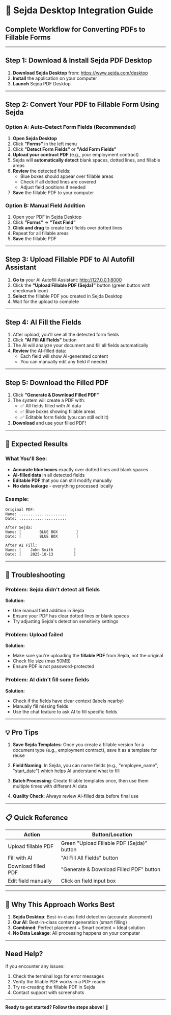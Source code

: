 # 🎯 Sejda Desktop Integration Guide

## Complete Workflow for Converting PDFs to Fillable Forms

---

## Step 1: Download & Install Sejda PDF Desktop

1. **Download Sejda Desktop** from: https://www.sejda.com/desktop
2. **Install** the application on your computer
3. **Launch** Sejda PDF Desktop

---

## Step 2: Convert Your PDF to Fillable Form Using Sejda

### Option A: Auto-Detect Form Fields (Recommended)

1. **Open Sejda Desktop**
2. Click **"Forms"** in the left menu
3. Click **"Detect Form Fields"** or **"Add Form Fields"**
4. **Upload your contract PDF** (e.g., your employment contract)
5. Sejda will **automatically detect** blank spaces, dotted lines, and fillable areas
6. **Review** the detected fields:
   - Blue boxes should appear over fillable areas
   - Check if all dotted lines are covered
   - Adjust field positions if needed
7. **Save** the fillable PDF to your computer

### Option B: Manual Field Addition

1. Open your PDF in Sejda Desktop
2. Click **"Forms"** → **"Text Field"**
3. **Click and drag** to create text fields over dotted lines
4. Repeat for all fillable areas
5. **Save** the fillable PDF

---

## Step 3: Upload Fillable PDF to AI Autofill Assistant

1. **Go to** your AI Autofill Assistant: http://127.0.0.1:8000
2. Click the **"Upload Fillable PDF (Sejda)"** button (green button with checkmark icon)
3. **Select** the fillable PDF you created in Sejda Desktop
4. Wait for the upload to complete

---

## Step 4: AI Fill the Fields

1. After upload, you'll see all the detected form fields
2. Click **"AI Fill All Fields"** button
3. The AI will analyze your document and fill all fields automatically
4. **Review** the AI-filled data:
   - Each field will show AI-generated content
   - You can manually edit any field if needed

---

## Step 5: Download the Filled PDF

1. Click **"Generate & Download Filled PDF"**
2. The system will create a PDF with:
   - ✅ All fields filled with AI data
   - ✅ Blue boxes showing fillable areas
   - ✅ Editable form fields (you can still edit it)
3. **Download** and use your filled PDF!

---

## 🎨 Expected Results

### What You'll See:

- **Accurate blue boxes** exactly over dotted lines and blank spaces
- **AI-filled data** in all detected fields
- **Editable PDF** that you can still modify manually
- **No data leakage** - everything processed locally

### Example:

```
Original PDF:
Name: .....................
Date: .....................

After Sejda:
Name: [        BLUE BOX        ]
Date: [        BLUE BOX        ]

After AI Fill:
Name: [    John Smith         ]
Date: [    2025-10-13         ]
```

---

## 🔧 Troubleshooting

### Problem: Sejda didn't detect all fields

**Solution:**
- Use manual field addition in Sejda
- Ensure your PDF has clear dotted lines or blank spaces
- Try adjusting Sejda's detection sensitivity settings

### Problem: Upload failed

**Solution:**
- Make sure you're uploading the **fillable PDF** from Sejda, not the original
- Check file size (max 50MB)
- Ensure PDF is not password-protected

### Problem: AI didn't fill some fields

**Solution:**
- Check if the fields have clear context (labels nearby)
- Manually fill missing fields
- Use the chat feature to ask AI to fill specific fields

---

## 💡 Pro Tips

1. **Save Sejda Templates**: Once you create a fillable version for a document type (e.g., employment contract), save it as a template for reuse

2. **Field Naming**: In Sejda, you can name fields (e.g., "employee_name", "start_date") which helps AI understand what to fill

3. **Batch Processing**: Create fillable templates once, then use them multiple times with different AI data

4. **Quality Check**: Always review AI-filled data before final use

---

## 📋 Quick Reference

| Action | Button/Location |
|--------|----------------|
| Upload fillable PDF | Green "Upload Fillable PDF (Sejda)" button |
| Fill with AI | "AI Fill All Fields" button |
| Download filled PDF | "Generate & Download Filled PDF" button |
| Edit field manually | Click on field input box |

---

## 🎯 Why This Approach Works Best

1. **Sejda Desktop**: Best-in-class field detection (accurate placement)
2. **Our AI**: Best-in-class content generation (smart filling)
3. **Combined**: Perfect placement + Smart content = Ideal solution
4. **No Data Leakage**: All processing happens on your computer

---

## Need Help?

If you encounter any issues:
1. Check the terminal logs for error messages
2. Verify the fillable PDF works in a PDF reader
3. Try re-creating the fillable PDF in Sejda
4. Contact support with screenshots

---

**Ready to get started? Follow the steps above!** 🚀




